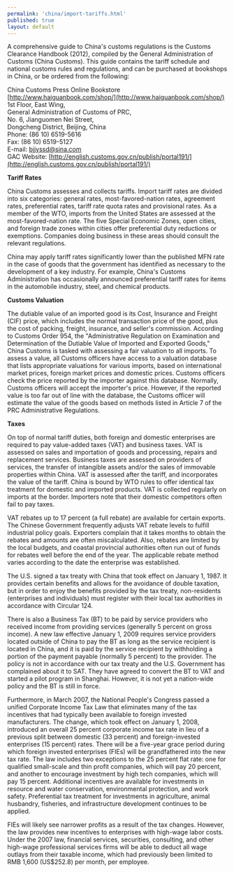 ```yaml
---
permalink: 'china/import-tariffs.html'
published: true
layout: default
---
```

A comprehensive guide to China's customs regulations is the Customs Clearance Handbook (2012), compiled by the General Administration of Customs (China Customs). This guide contains the tariff schedule and national customs rules and regulations, and can be purchased at bookshops in China, or be ordered from the following:

China Customs Press Online Bookstore  
[http://www.haiguanbook.com/shop/](http://www.haiguanbook.com/shop/)  
1st Floor, East Wing,  
General Administration of Customs of PRC,  
No. 6, Jianguomen Nei Street,  
Dongcheng District, Beijing, China  
Phone: (86 10) 6519-5616  
Fax: (86 10) 6519-5127  
E-mail: [bjjyssd@sina.com](mailto:bjjyssd@sina.com)  
GAC Website: [http://english.customs.gov.cn/publish/portal191/](http://english.customs.gov.cn/publish/portal191/)  


**Tariff Rates**

China Customs assesses and collects tariffs. Import tariff rates are divided into six categories: general rates, most-favored-nation rates, agreement rates, preferential rates, tariff rate quota rates and provisional rates. As a member of the WTO, imports from the United States are assessed at the most-favored-nation rate. The five Special Economic Zones, open cities, and foreign trade zones within cities offer preferential duty reductions or exemptions. Companies doing business in these areas should consult the relevant regulations.

China may apply tariff rates significantly lower than the published MFN rate in the case of goods that the government has identified as necessary to the development of a key industry. For example, China's Customs Administration has occasionally announced preferential tariff rates for items in the automobile industry, steel, and chemical products.

**Customs Valuation**

The dutiable value of an imported good is its Cost, Insurance and Freight (CIF) price, which includes the normal transaction price of the good, plus the cost of packing, freight, insurance, and seller's commission. According to Customs Order 954, the "Administrative Regulation on Examination and Determination of the Dutiable Value of Imported and Exported Goods," China Customs is tasked with assessing a fair valuation to all imports. To assess a value, all Customs officers have access to a valuation database that lists appropriate valuations for various imports, based on international market prices, foreign market prices and domestic prices. Customs officers check the price reported by the importer against this database. Normally, Customs officers will accept the importer's price. However, if the reported value is too far out of line with the database, the Customs officer will estimate the value of the goods based on methods listed in Article 7 of the PRC Administrative Regulations.

**Taxes**

On top of normal tariff duties, both foreign and domestic enterprises are required to pay value-added taxes (VAT) and business taxes. VAT is assessed on sales and importation of goods and processing, repairs and replacement services. Business taxes are assessed on providers of services, the transfer of intangible assets and/or the sales of immovable properties within China. VAT is assessed after the tariff, and incorporates the value of the tariff. China is bound by WTO rules to offer identical tax treatment for domestic and imported products. VAT is collected regularly on imports at the border. Importers note that their domestic competitors often fail to pay taxes.

VAT rebates up to 17 percent (a full rebate) are available for certain exports. The Chinese Government frequently adjusts VAT rebate levels to fulfill industrial policy goals. Exporters complain that it takes months to obtain the rebates and amounts are often miscalculated. Also, rebates are limited by the local budgets, and coastal provincial authorities often run out of funds for rebates well before the end of the year. The applicable rebate method varies according to the date the enterprise was established.

The U.S. signed a tax treaty with China that took effect on January 1, 1987. It provides certain benefits and allows for the avoidance of double taxation, but in order to enjoy the benefits provided by the tax treaty, non-residents (enterprises and individuals) must register with their local tax authorities in accordance with Circular 124.

There is also a Business Tax (BT) to be paid by service providers who received income from providing services (generally 5 percent on gross income). A new law effective January 1, 2009 requires service providers located outside of China to pay the BT as long as the service recipient is located in China, and it is paid by the service recipient by withholding a portion of the payment payable (normally 5 percent) to the provider. The policy is not in accordance with our tax treaty and the U.S. Government has complained about it to SAT. They have agreed to convert the BT to VAT and started a pilot program in Shanghai. However, it is not yet a nation-wide policy and the BT is still in force.

Furthermore, in March 2007, the National People's Congress passed a unified Corporate Income Tax Law that eliminates many of the tax incentives that had typically been available to foreign invested manufacturers. The change, which took effect on January 1, 2008, introduced an overall 25 percent corporate income tax rate in lieu of a previous split between domestic (33 percent) and foreign-invested enterprises (15 percent) rates. There will be a five-year grace period during which foreign invested enterprises (FIEs) will be grandfathered into the new tax rate. The law includes two exceptions to the 25 percent flat rate: one for qualified small-scale and thin profit companies, which will pay 20 percent, and another to encourage investment by high tech companies, which will pay 15 percent. Additional incentives are available for investments in resource and water conservation, environmental protection, and work safety. Preferential tax treatment for investments in agriculture, animal husbandry, fisheries, and infrastructure development continues to be applied.

FIEs will likely see narrower profits as a result of the tax changes. However, the law provides new incentives to enterprises with high-wage labor costs. Under the 2007 law, financial services, securities, consulting, and other high-wage professional services firms will be able to deduct all wage outlays from their taxable income, which had previously been limited to RMB 1,600 (US$252.8) per month, per employee.
